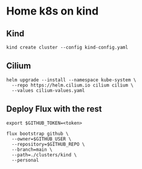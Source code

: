 # Home k8s on kind


## Kind

```
kind create cluster --config kind-config.yaml
```

## Cilium

```
helm upgrade --install --namespace kube-system \
  --repo https://helm.cilium.io cilium cilium \
  --values cilium-values.yaml
```


## Deploy Flux with the rest

```
export $GITHUB_TOKEN=<token>

flux bootstrap github \
  --owner=$GITHUB_USER \
  --repository=$GITHUB_REPO \
  --branch=main \
  --path=./clusters/kind \
  --personal
```


